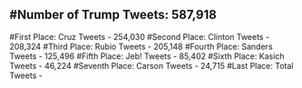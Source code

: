 #Number of Trump Tweets: 587,918
---
#First Place: Cruz Tweets - 254,030
#Second Place: Clinton Tweets - 208,324
#Third Place: Rubio Tweets - 205,148
#Fourth Place: Sanders Tweets - 125,496
#Fifth Place: Jeb! Tweets - 85,402
#Sixth Place: Kasich Tweets - 46,224
#Seventh Place: Carson Tweets - 24,715
#Last Place: Total Tweets -  
